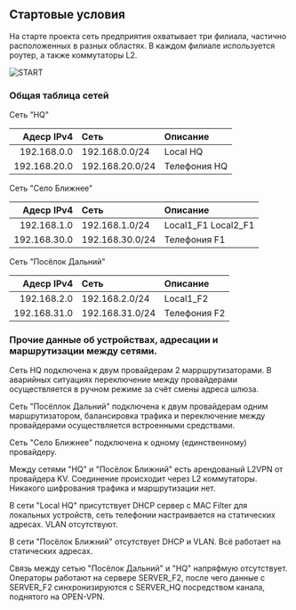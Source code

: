 ## Стартовые условия

На старте проекта сеть предприятия охватывает три филиала, частично расположенных в разных областях. В каждом филиале используется роутер, а также коммутаторы L2. 

![START](https://github.com/user-attachments/assets/c1da4b47-20ee-4db2-820f-48b02ee84131)


### Общая таблица сетей

Сеть "HQ"

| Адеср IPv4     | Сеть    | Описание   |
|-----------------:|:---------------|:------------------------- |
| 192.168.0.0   | 192.168.0.0/24  | Local HQ |
| 192.168.20.0    | 192.168.20.0/24  | Телефония HQ | 

Сеть "Село Ближнее"

| Адеср IPv4     | Сеть    | Описание   |
|-----------------:|:---------------|:------------------------- |
| 192.168.1.0   | 192.168.1.0/24  | Local1_F1 Local2_F1 |
| 192.168.30.0    | 192.168.30.0/24  | Телефония F1 | 

Сеть "Посёлок Дальний"

| Адеср IPv4     | Сеть    | Описание   |
|-----------------:|:---------------|:------------------------- |
| 192.168.2.0   | 192.168.2.0/24  | Local1_F2 |
| 192.168.31.0    | 192.168.31.0/24  | Телефония F2 | 

### Прочие данные об устройствах, адресации и маршрутизации между сетями.

Сеть HQ подключена к двум провайдерам 2 марршрутизаторами. В аварийных ситуациях переключение между провайдерами осуществляется в ручном режиме за счёт смены адреса шлюза.

Сеть "Посёллок Дальний" подключена к двум провайдерам одним маршрутизатором, балансировка трафика и переключение между провайдерами осуществляется встроенными средствами.

Сеть "Село Ближнее" подключена к одному (единственному) провайдеру. 

Между сетями "HQ" и "Посёлок Ближний" есть арендованый L2VPN от провайдера KV. Соединение происходит через L2 коммутаторы. Никакого шифрования трафика и маршрутизации нет.

В сети "Local HQ" присутствует DHCP сервер с MAC Filter для локальных устройств, сеть телефонии настраивается на статических адресах. VLAN отсутствуют.

В сети "Посёлок Ближний" отсутствует DHCP и VLAN. Всё работает на статических адресах.

Связь между сетью "Посёлок Дальний" и "HQ" напряфмую отсутствует. Операторы работают на сервере SERVER_F2, после чего данные с SERVER_F2 синхронизируются с SERVER_HQ посредством канала, поднятого на OPEN-VPN.



